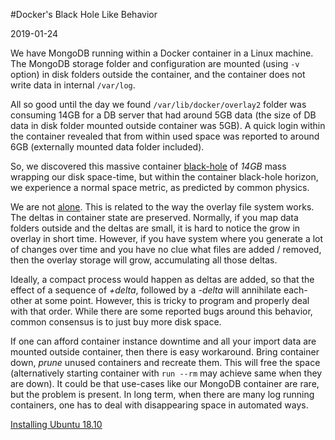 #Docker's Black Hole Like Behavior

2019-01-24

<!--- tags: devops -->

We have MongoDB running within a Docker container in a Linux machine. The MongoDB storage folder and configuration are mounted (using `-v` option) in disk folders outside the container, and the container does not write data in internal `/var/log`.

All so good until the day we found `/var/lib/docker/overlay2` folder was consuming 14GB for a DB server that had around 5GB data (the size of DB data in disk folder mounted outside container was 5GB). A quick login within the container revealed that from within used space was reported to around 6GB (externally mounted data folder included).

So, we discovered this massive container [black-hole](https://en.wikipedia.org/wiki/Black_hole) of *14GB* mass wrapping our disk space-time, but within the container black-hole horizon, we experience a normal space metric, as predicted by common physics.

We are not [alone](https://forums.docker.com/t/some-way-to-clean-up-identify-contents-of-var-lib-docker-overlay/30604/11 ). This is related to the way the overlay file system works. The deltas in container state are preserved. Normally, if you map data folders outside and the deltas are small, it is hard to notice the grow in overlay in short time. However, if you have system where you generate a lot of changes over time and you have no clue what files are added / removed, then the overlay storage will grow, accumulating all those deltas.

Ideally, a compact process would happen as deltas are added, so that the effect of a sequence of *+delta*, followed by a *-delta* will annihilate each-other at some point. However, this is tricky to program and properly deal with that order. While there are some reported bugs around this behavior, common consensus is to just buy more disk space.

If one can afford container instance downtime and all your import data are mounted outside container, then there is easy workaround. Bring container down, *prune* unused containers and recreate them. This will free the space (alternatively starting container with `run --rm` may achieve same when they are down). It could be that use-cases like our MongoDB container are rare, but the problem is present. In long term, when there are many log running containers, one has to deal with disappearing space in automated ways.

<ins class='nfooter'><a rel='next' id='fnext' href='#blog/2019/2019-01-23-Installing-Ubuntu-18.10.md'>Installing Ubuntu 18.10</a></ins>
